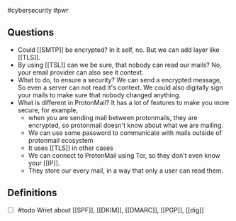 #cybersecurity #pwr 
## Questions
- Could [[SMTP]] be encrypted?
  In it self, no. But we can add layer like [[TLS]].
- By using [[TSL]] can we be sure, that nobody can read our mails?
  No, your email provider can also see it context.
- What to do, to ensure a security?
  We can send a encrypted message, So even a server can not read it's context. We could also digitally sign your mails to make sure that nobody changed anything.
- What is different in ProtonMail?
  It has a lot of features to make you more secure, for example, 
  - when you are sending mail between protonmails, they are encrypted, so protonmail doesn't know about what we are mailing.
  - We can use some password to communicate with mails outside of protonmail ecosystem
  - It uses [[TLS]] in other cases
  - We can connect to ProtonMail using Tor, so they don't even know your [[IP]].
  - They store our every mail, in a way that only a user can read them.

## Definitions

- [ ] #todo Wriet about [[SPF]], [[DKIM]], [[DMARC]], [[PGP]], [[dig]]